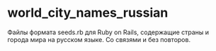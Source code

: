 world_city_names_russian
========================

Файлы формата seeds.rb для Ruby on Rails, содержащие страны и города мира на русском языке. Со связями и без повторов.
